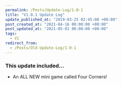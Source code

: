 ```yaml
---
permalink: /Posts/Update-Log/1-0-1
title: "V1.0.1 Update Log"
update_published_at: "2019-03-25 02:45:00 +00:00"
post_created_at: "2021-04-16 00:00:00 +00:00"
post_updated_at: "2021-05-01 00:00:00 +00:00"
tags:
  - V1
redirect_from:
  - /Posts/Old-Update-Log/1-0-1
---
```


### This update included...

* An ALL NEW mini game called Four Corners!